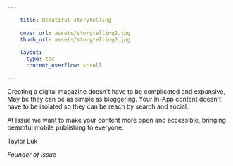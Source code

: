 ```yaml
---

    title: Beautiful storytelling
    
    cover_url: assets/storytelling2.jpg
    thumb_url: assets/storytelling2.jpg
    
    layout:
      type: toc
      content_overflow: scroll

---
```


Creating a digital magazine doesn't have to be complicated and expansive, May be they can be as simple as bloggering.
Your In-App content doesn't have to be isolated so they can be reach by search and social.

At Issue we want to make your content more open and accessible, bringing beautiful mobile publishing to everyone.

Taylor Luk

<em>Founder of Issue</em>

